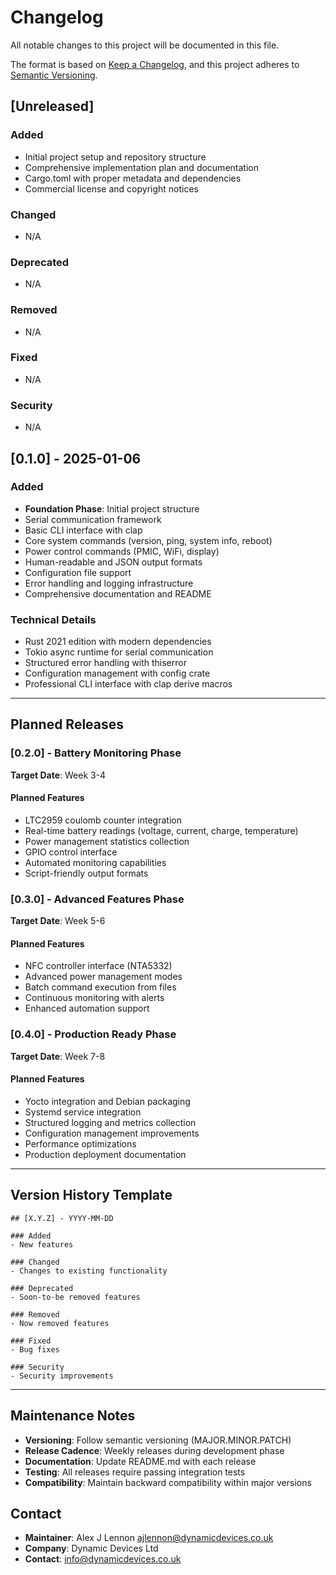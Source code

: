 # Changelog

All notable changes to this project will be documented in this file.

The format is based on [Keep a Changelog](https://keepachangelog.com/en/1.0.0/),
and this project adheres to [Semantic Versioning](https://semver.org/spec/v2.0.0.html).

## [Unreleased]

### Added
- Initial project setup and repository structure
- Comprehensive implementation plan and documentation
- Cargo.toml with proper metadata and dependencies
- Commercial license and copyright notices

### Changed
- N/A

### Deprecated
- N/A

### Removed
- N/A

### Fixed
- N/A

### Security
- N/A

## [0.1.0] - 2025-01-06

### Added
- **Foundation Phase**: Initial project structure
- Serial communication framework
- Basic CLI interface with clap
- Core system commands (version, ping, system info, reboot)
- Power control commands (PMIC, WiFi, display)
- Human-readable and JSON output formats
- Configuration file support
- Error handling and logging infrastructure
- Comprehensive documentation and README

### Technical Details
- Rust 2021 edition with modern dependencies
- Tokio async runtime for serial communication
- Structured error handling with thiserror
- Configuration management with config crate
- Professional CLI interface with clap derive macros

---

## Planned Releases

### [0.2.0] - Battery Monitoring Phase
**Target Date**: Week 3-4

#### Planned Features
- LTC2959 coulomb counter integration
- Real-time battery readings (voltage, current, charge, temperature)
- Power management statistics collection
- GPIO control interface
- Automated monitoring capabilities
- Script-friendly output formats

### [0.3.0] - Advanced Features Phase
**Target Date**: Week 5-6

#### Planned Features
- NFC controller interface (NTA5332)
- Advanced power management modes
- Batch command execution from files
- Continuous monitoring with alerts
- Enhanced automation support

### [0.4.0] - Production Ready Phase
**Target Date**: Week 7-8

#### Planned Features
- Yocto integration and Debian packaging
- Systemd service integration
- Structured logging and metrics collection
- Configuration management improvements
- Performance optimizations
- Production deployment documentation

---

## Version History Template

```
## [X.Y.Z] - YYYY-MM-DD

### Added
- New features

### Changed
- Changes to existing functionality

### Deprecated
- Soon-to-be removed features

### Removed
- Now removed features

### Fixed
- Bug fixes

### Security
- Security improvements
```

---

## Maintenance Notes

- **Versioning**: Follow semantic versioning (MAJOR.MINOR.PATCH)
- **Release Cadence**: Weekly releases during development phase
- **Documentation**: Update README.md with each release
- **Testing**: All releases require passing integration tests
- **Compatibility**: Maintain backward compatibility within major versions

## Contact

- **Maintainer**: Alex J Lennon <ajlennon@dynamicdevices.co.uk>
- **Company**: Dynamic Devices Ltd
- **Contact**: info@dynamicdevices.co.uk
